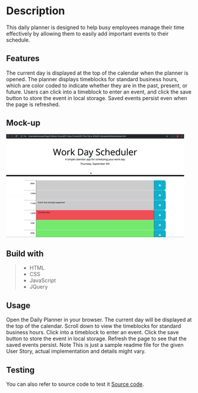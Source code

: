 # Description

This daily planner is designed to help busy employees manage their time effectively by allowing them to easily add important events to their schedule.

## Features
The current day is displayed at the top of the calendar when the planner is opened.
The planner displays timeblocks for standard business hours, which are color coded to indicate whether they are in the past, present, or future.
Users can click into a timeblock to enter an event, and click the save button to store the event in local storage.
Saved events persist even when the page is refreshed.

## Mock-up
![A user clicks on slots on the color-coded calendar and edits the events.](./Assets/img/05-third-party-apis-homework-demo.gif)

## Build with
> - HTML
> -  CSS
> - JavaScript
> - JQuery

## Usage
Open the Daily Planner in your browser.
The current day will be displayed at the top of the calendar.
Scroll down to view the timeblocks for standard business hours.
Click into a timeblock to enter an event.
Click the save button to store the event in local storage.
Refresh the page to see that the saved events persist.
Note
This is just a sample readme file for the given User Story, actual implementation and details might vary.

## Testing
You can also refer to source code to test it [Source code](https://github.com/IaroslavLasiichuk/password-generator/work-day-scheduler).